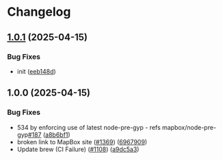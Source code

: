 # Changelog

## [1.0.1](https://github.com/KarinJS/node-sqlite3/compare/v1.0.0...v1.0.1) (2025-04-15)


### Bug Fixes

* init ([eeb148d](https://github.com/KarinJS/node-sqlite3/commit/eeb148d2317b8fd44f50e312f9a362adb2ed0141))

## 1.0.0 (2025-04-15)


### Bug Fixes

* 534 by enforcing use of latest node-pre-gyp - refs mapbox/node-pre-gyp[#187](https://github.com/KarinJS/node-sqlite3/issues/187) ([a8b6bf1](https://github.com/KarinJS/node-sqlite3/commit/a8b6bf1213fd37a00e17a55b68883fc8926249ce))
* broken link to MapBox site ([#1369](https://github.com/KarinJS/node-sqlite3/issues/1369)) ([6967909](https://github.com/KarinJS/node-sqlite3/commit/6967909bb1b0b1e12b71fd38115043eb620ea959))
* Update brew (CI Failure) ([#1108](https://github.com/KarinJS/node-sqlite3/issues/1108)) ([a9dc5a3](https://github.com/KarinJS/node-sqlite3/commit/a9dc5a3cff1db452c24044d31dfa3047fdcc72ac))
